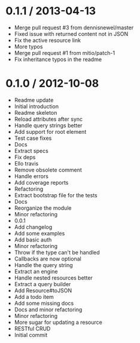 
0.1.1 / 2013-04-13
==================

  * Merge pull request #3 from dennisnewel/master
  * Fixed issue with returned content not in JSON
  * Fix the active resource link
  * More typos
  * Merge pull request #1 from mitio/patch-1
  * Fix inheritance typos in the readme

0.1.0 / 2012-10-08
==================

  * Readme update
  * Initial introduction
  * Readme skeleton
  * Reload attributes after sync
  * Handle query strings better
  * Add support for root element
  * Test case fixes
  * Docs
  * Extract specs
  * Fix deps
  * Ello travis
  * Remove obsolete comment
  * Handle errors
  * Add coverage reports
  * Refactoring
  * Extract bootstrap file for the tests
  * Docs
  * Reorganize the module
  * Minor refactoring
  * 0.0.1
  * Add changelog
  * Add some examples
  * Add basic auth
  * Minor refactoring
  * Throw if the type can't be handled
  * Callbacks are now optional
  * Handle the query string
  * Extract an engine
  * Handle nested resources better
  * Extract a query builder
  * Add Resource#toJSON
  * Add a todo item
  * Add some missing docs
  * Docs and minor refactoring
  * Minor refactoring
  * More sugar for updating a resource
  * RESTful CRUD
  * Initial commit
